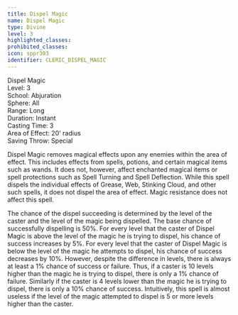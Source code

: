```yaml
---
title: Dispel Magic
name: Dispel Magic
type: Divine
level: 3
highlighted_classes: 
prohibited_classes: 
icon: sppr303
identifier: CLERIC_DISPEL_MAGIC
---
```

Dispel Magic  
Level: 3  
School: Abjuration  
Sphere: All  
Range: Long  
Duration: Instant  
Casting Time: 3  
Area of Effect: 20' radius  
Saving Throw: Special  
  
Dispel Magic removes magical effects upon any enemies within the area of effect. This includes effects from spells, potions, and certain magical items such as wands. It does not, however, affect enchanted magical items or spell protections such as Spell Turning and Spell Deflection. While this spell dispels the individual effects of Grease, Web, Stinking Cloud, and other such spells, it does not dispel the area of effect. Magic resistance does not affect this spell.  
  
The chance of the dispel succeeding is determined by the level of the caster and the level of the magic being dispelled. The base chance of successfully dispelling is 50%. For every level that the caster of Dispel Magic is above the level of the magic he is trying to dispel, his chance of success increases by 5%. For every level that the caster of Dispel Magic is below the level of the magic he attempts to dispel, his chance of success decreases by 10%. However, despite the difference in levels, there is always at least a 1% chance of success or failure. Thus, if a caster is 10 levels higher than the magic he is trying to dispel, there is only a 1% chance of failure. Similarly if the caster is 4 levels lower than the magic he is trying to dispel, there is only a 10% chance of success. Intuitively, this spell is almost useless if the level of the magic attempted to dispel is 5 or more levels higher than the caster.  
